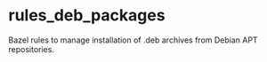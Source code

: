 # rules_deb_packages
Bazel rules to manage installation of .deb archives from Debian APT repositories.
